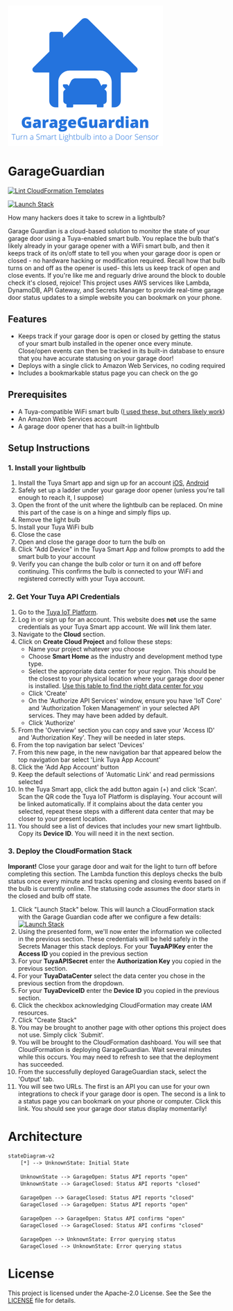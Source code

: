 ![A blue outline of a house with a car inside with the text Garage Guardian listed below it.](assets/GarageGuardian.png)
# GarageGuardian
[![Lint CloudFormation Templates](https://github.com/kevinl95/GarageGuardian/actions/workflows/main.yml/badge.svg)](https://github.com/kevinl95/GarageGuardian/actions/workflows/main.yml)


[![Launch Stack](https://s3.amazonaws.com/cloudformation-examples/cloudformation-launch-stack.png)](https://console.aws.amazon.com/cloudformation/home#/stacks/create/review?templateURL=https://garageguardian.s3.us-west-2.amazonaws.com/cloudformation.yml)

How many hackers does it take to screw in a lightbulb?

Garage Guardian is a cloud-based solution to monitor the state of your garage door using a Tuya-enabled smart bulb. You replace the bulb that's likely already in your garage opener with a WiFi smart bulb, and then it keeps track of its on/off state to tell you when your garage door is open or closed - no hardware hacking or modification required. Recall how that bulb turns on and off as the opener is used- this lets us keep track of open and close events. If you're like me and reguarly drive around the block to double check it's closed, rejoice! This project uses AWS services like Lambda, DynamoDB, API Gateway, and Secrets Manager to provide real-time garage door status updates to a simple website you can bookmark on your phone.

## Features
- Keeps track if your garage door is open or closed by getting the status of your smart bulb installed in the opener once every minute. Close/open events can then be tracked in its built-in database to ensure that you have accurate statusing on your garage door!
- Deploys with a single click to Amazon Web Services, no coding required
- Includes a bookmarkable status page you can check on the go

## Prerequisites
- A Tuya-compatible WiFi smart bulb ([I used these, but others likely work](https://a.co/d/7PNa9o0))
- An Amazon Web Services account
- A garage door opener that has a built-in lightbulb

## Setup Instructions

### 1. Install your lightbulb
1. Install the Tuya Smart app and sign up for an account [iOS](https://apps.apple.com/us/app/tuya-smart/id1034649547), [Android](https://play.google.com/store/apps/details?id=com.tuya.smart&hl=en-US)
2. Safely set up a ladder under your garage door opener (unless you're tall enough to reach it, I suppose)
3. Open the front of the unit where the lightbulb can be replaced. On mine this part of the case is on a hinge and simply flips up.
4. Remove the light bulb
5. Install your Tuya WiFi bulb
6. Close the case
7. Open and close the garage door to turn the bulb on
8. Click "Add Device" in the Tuya Smart App and follow prompts to add the smart bulb to your account
9. Verify you can change the bulb color or turn it on and off before continuing. This confirms the bulb is connected to your WiFi and registered correctly with your Tuya account.

### 2. Get Your Tuya API Credentials
1. Go to the [Tuya IoT Platform](https://iot.tuya.com/).
2. Log in or sign up for an account. This website does **not** use the same credentials as your Tuya Smart app account. We will link them later.
3. Navigate to the **Cloud** section.
4. Click on **Create Cloud Project** and follow these steps:
   - Name your project whatever you choose
   - Choose **Smart Home** as the industry and development method type type.
   - Select the appropriate data center for your region. This should be the closest to your physical location where your garage door opener is installed. [Use this table to find the right data center for you](https://github.com/tuya/tuya-home-assistant/wiki/Countries-Regions-and-Tuya-Data-Center)
   - Click 'Create'
   - On the 'Authorize API Services' window, ensure you have 'IoT Core' and 'Authorization Token Management' in your selected API services. They may have been added by default.
   - Click 'Authorize'
5. From the 'Overview' section you can copy and save your 'Access ID' and 'Authorization Key'. They will be needed in later steps.
6. From the top navigation bar select 'Devices'
7. From this new page, in the new navigation bar that appeared below the top navigation bar select 'Link Tuya App Account'
8. Click the 'Add App Account' button
9. Keep the default selections of 'Automatic Link' and read permissions selected
10. In the Tuya Smart app, click the add button again (+) and click 'Scan'. Scan the QR code the Tuya IoT Platform is displaying. Your account will be linked automatically. If it complains about the data center you selected, repeat these steps with a different data center that may be closer to your present location.
11. You should see a list of devices that includes your new smart lightbulb. Copy its **Device ID**. You will need it in the next section.

### 3. Deploy the CloudFormation Stack
**Imporant!** Close your garage door and wait for the light to turn off before completing this section. The Lambda function this deploys checks the bulb status once every minute and tracks opening and closing events based on if the bulb is currently online. The statusing code assumes the door starts in the closed and bulb off state.

1. Click "Launch Stack" below. This will launch a CloudFormation stack with the Garage Guardian code after we configure a few details:
[![Launch Stack](https://s3.amazonaws.com/cloudformation-examples/cloudformation-launch-stack.png)](https://console.aws.amazon.com/cloudformation/home#/stacks/create/review?templateURL=https://garageguardian.s3.us-west-2.amazonaws.com/cloudformation.yml)
2. Using the presented form, we'll now enter the information we collected in the previous section. These credentials will be held safely in the Secrets Manager this stack deploys. For your **TuyaAPIKey** enter the **Access ID** you copied in the previous section
3. For your **TuyaAPISecret** enter the **Authorization Key** you copied in the previous section.
4. For your **TuyaDataCenter** select the data center you chose in the previous section from the dropdown.
5. For your **TuyaDeviceID** enter the **Device ID** you copied in the previous section.
6. Click the checkbox acknowledging CloudFormation may create IAM resources.
7. Click "Create Stack"
8. You may be brought to another page with other options this project does not use. Simply click `Submit'.
9. You will be brought to the CloudFormation dashboard. You will see that CloudFormation is deploying GarageGuardian. Wait several minutes while this occurs. You may need to refresh to see that the deployment has succeeded.
10. From the successfully deployed GarageGuardian stack, select the 'Output' tab.
11. You will see two URLs. The first is an API you can use for your own integrations to check if your garage door is open. The second is a link to a status page you can bookmark on your phone or computer. Click this link. You should see your garage door status display momentarily!


# Architecture
```mermaid
stateDiagram-v2
    [*] --> UnknownState: Initial State

    UnknownState --> GarageOpen: Status API reports "open"
    UnknownState --> GarageClosed: Status API reports "closed"

    GarageOpen --> GarageClosed: Status API reports "closed"
    GarageClosed --> GarageOpen: Status API reports "open"

    GarageOpen --> GarageOpen: Status API confirms "open"
    GarageClosed --> GarageClosed: Status API confirms "closed"

    GarageOpen --> UnknownState: Error querying status
    GarageClosed --> UnknownState: Error querying status
```

# License
This project is licensed under the Apache-2.0 License. See the See the [LICENSE](LICENSE) file for details.